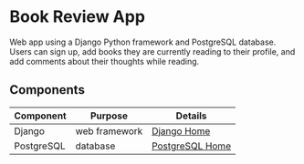 # Book Review App

Web app using a Django Python framework and PostgreSQL database. Users can sign up, add books they are currently reading to their profile, and add comments about their thoughts while reading.

## Components

| Component | Purpose | Details
| --------- | ------- | -------
| Django    | web framework | [Django Home](https://djangoproject.com)
| PostgreSQL | database | [PostgreSQL Home](https://www.postgresql.org/)